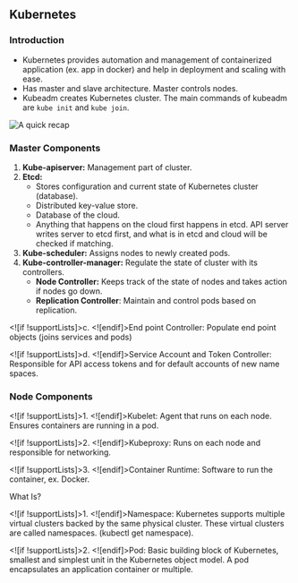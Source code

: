 ## Kubernetes

### Introduction
- Kubernetes provides automation and management of containerized application (ex. app in docker) and help in deployment and scaling with ease.
- Has master and slave architecture. Master controls nodes.
- Kubeadm creates Kubernetes cluster. The main commands of kubeadm are `kube init` and `kube join`.

![A quick recap](https://i.ibb.co/LvYmSdC/Screen-Shot-2020-08-18-at-9-31-55.png)

###  Master Components

1. **Kube-apiserver:** Management part of cluster.
2. **Etcd:**
	- Stores configuration and current state of Kubernetes cluster (database).
	- Distributed key-value store.
	- Database of the cloud.
	- Anything that happens on the cloud first happens in etcd. API server writes server to etcd first, and what is in etcd and cloud will be checked if matching.
3. **Kube-scheduler:** Assigns nodes to newly created pods.
4. **Kube-controller-manager:** Regulate the state of cluster with its controllers.
	- **Node Controller:** Keeps track of the state of nodes and takes action if nodes go down.
	- **Replication Controller**: Maintain and control pods based on replication.

<![if !supportLists]>c. <![endif]>End point Controller: Populate end point objects (joins services and pods)

<![if !supportLists]>d. <![endif]>Service Account and Token Controller: Responsible for API access tokens and for default accounts of new name spaces.

### Node Components

<![if !supportLists]>1. <![endif]>Kubelet: Agent that runs on each node. Ensures containers are running in a pod.

<![if !supportLists]>2. <![endif]>Kubeproxy: Runs on each node and responsible for networking.

<![if !supportLists]>3. <![endif]>Container Runtime: Software to run the container, ex. Docker.

What Is?

<![if !supportLists]>1. <![endif]>Namespace: Kubernetes supports multiple virtual clusters backed by the same physical cluster. These virtual clusters are called namespaces. (kubectl get namespace).

<![if !supportLists]>2. <![endif]>Pod: Basic building block of Kubernetes, smallest and simplest unit in the Kubernetes object model. A pod encapsulates an application container or multiple.
<!--stackedit_data:
eyJoaXN0b3J5IjpbLTI1NzU0ODM4OV19
-->